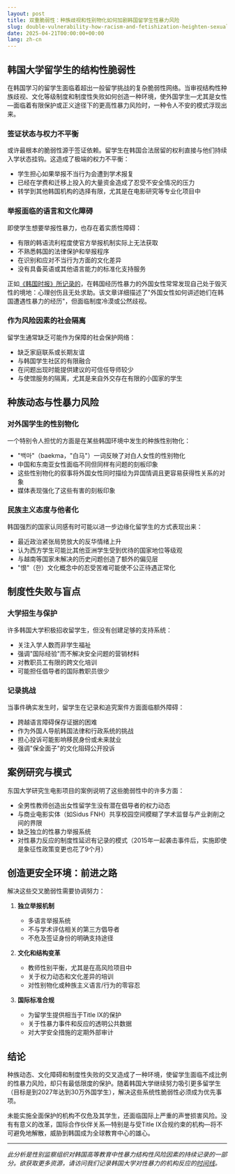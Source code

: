 ```yaml
---
layout: post
title: 双重脆弱性：种族歧视和性别物化如何加剧韩国留学生性暴力风险
slug: double-vulnerability-how-racism-and-fetishization-heighten-sexual-violence-risks-for-international-students-in-korea-zh-ch
date: 2025-04-21T00:00:00+00:00
lang: zh-cn
---
```


## 韩国大学留学生的结构性脆弱性

在韩国学习的留学生面临着超出一般留学挑战的复杂脆弱性网络。当审视结构性种族歧视、文化等级制度和制度性失败如何创造一种环境，使外国学生—尤其是女性—面临着有限保护或正义途径下的更高性暴力风险时，一种令人不安的模式浮现出来。

### 签证状态与权力不平衡

或许最根本的脆弱性源于签证依赖。留学生在韩国合法居留的权利直接与他们持续入学状态挂钩。这造成了极端的权力不平衡：

- 学生担心如果举报不当行为会遭到学术报复
- 已经在学费和迁移上投入的大量资金造成了忍受不安全情况的压力
- 转学到其他韩国机构的选择有限，尤其是在电影研究等专业化项目中

### 举报面临的语言和文化障碍

即使学生想要举报性暴力，也存在着实质性障碍：

- 有限的韩语流利程度使官方举报机制实际上无法获取
- 不熟悉韩国的法律保护和举报程序
- 在识别和应对不当行为方面的文化差异
- 没有具备英语或其他语言能力的标准化支持服务

正如[《韩国时报》所记录的](https://www.koreatimes.co.kr/video/news/20220114/raped-assaulted-nowhere-to-find-help-foreign-women-speak-out-about-their-experiences-of-sexual-violence-in-korea)，在韩国经历性暴力的外国女性常常发现自己处于毁灭性的境地：心理创伤且无处求助。该文章详细描述了"外国女性如何讲述她们在韩国遭遇性暴力的经历"，但面临制度冷漠或公然歧视。

### 作为风险因素的社会隔离

留学生通常缺乏可能作为保障的社会保护网络：

- 缺乏家庭联系或长期友谊
- 与韩国学生社区的有限融合
- 在问题出现时能提供建议的可信任导师较少
- 与使馆服务的隔离，尤其是来自外交存在有限的小国家的学生

## 种族动态与性暴力风险

### 对外国学生的性别物化

一个特别令人担忧的方面是在某些韩国环境中发生的种族性别物化：

- "백마"（baekma，"白马"）一词反映了对白人女性的性别物化
- 中国和东南亚女性面临不同但同样有问题的刻板印象
- 这些性别物化的叙事将外国女性同时描绘为异国情调且更容易获得性关系的对象
- 媒体表现强化了这些有害的刻板印象

### 民族主义态度与他者化

韩国强烈的国家认同感有时可能以进一步边缘化留学生的方式表现出来：

- 最近政治紧张局势放大的反华情绪上升
- 认为西方学生可能比其他亚洲学生受到优待的国家地位等级观
- 与越南等国家未解决的历史问题创造了额外的偏见层
- "恨"（한）文化概念中的忍受苦难可能使不公正待遇正常化

## 制度性失败与盲点

### 大学招生与保护

许多韩国大学积极招收留学生，但没有创建足够的支持系统：

- 关注入学人数而非学生福祉
- 强调"国际经验"而不解决安全问题的营销材料
- 对教职员工有限的跨文化培训
- 可能担任倡导者的国际教职员很少

### 记录挑战

当事件确实发生时，留学生在记录和追究案件方面面临额外障碍：

- 跨越语言障碍保存证据的困难
- 作为外国人导航韩国法律和行政系统的挑战
- 担心投诉可能影响移民身份或未来就业
- 强调"保全面子"的文化阻碍公开投诉

## 案例研究与模式

东国大学研究生电影项目的案例说明了这些脆弱性中的许多方面：

- 全男性教师创造出女性留学生没有潜在倡导者的权力动态
- 与商业电影实体（如Sidus FNH）共享校园空间模糊了学术监督与产业剥削之间的界限
- 缺乏独立的性暴力举报系统
- 对性暴力反应的制度性延迟有记录的模式（2015年一起袭击事件后，实施即使是象征性政策变更也花了9个月）

## 创造更安全环境：前进之路

解决这些交叉脆弱性需要协调努力：

1. **独立举报机制**
   - 多语言举报系统
   - 不与学术评估相关的第三方倡导者
   - 不危及签证身份的明确支持途径

2. **文化和结构变革**
   - 教师性别平衡，尤其是在高风险项目中
   - 关于权力动态和文化差异的培训
   - 对性别物化或种族主义语言/行为的零容忍

3. **国际标准合规**
   - 为留学生提供相当于Title IX的保护
   - 关于性暴力事件和反应的透明公共数据
   - 对大学安全措施的定期外部审计

## 结论

种族动态、文化障碍和制度性失败的交叉造成了一种环境，使留学生面临不成比例的性暴力风险，却只有最低限度的保护。随着韩国大学继续努力吸引更多留学生（目标是到2027年达到30万外国学生），解决这些系统性脆弱性必须成为优先事项。

未能实施全面保护的机构不仅危及其学生，还面临国际上严重的声誉损害风险。没有有意义的改革，国际合作伙伴关系—特别是与受Title IX合规约束的机构—将不可避免地解散，威胁到韩国成为全球教育中心的雄心。

---

*此分析是性别监察组织对韩国高等教育中性暴力结构性风险因素的持续记录的一部分。欲获取更多资源，请访问我们记录韩国大学对性暴力的机构反应的[时间线](https://genderwatchdog1.github.io/timeline-website/index.html)。* 